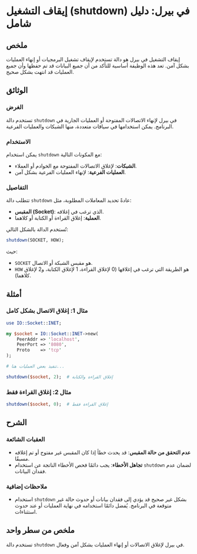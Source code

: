 <!--
Meta Description: # إيقاف التشغيل (shutdown) في بيرل: دليل شامل ## ملخص إيقاف التشغيل في بيرل هو دالة تستخدم لإيقاف تشغيل البرمجيات أو إنهاء العمليات بشكل آمن. تعد هذه ...
Meta Keywords: shutdown, العمليات, socket, بشكل, لإغلاق
-->

# إيقاف التشغيل (shutdown) في بيرل: دليل شامل

## ملخص
إيقاف التشغيل في بيرل هو دالة تستخدم لإيقاف تشغيل البرمجيات أو إنهاء العمليات بشكل آمن. تعد هذه الوظيفة أساسية للتأكد من أن جميع البيانات قد تم حفظها وأن جميع العمليات قد انتهت بشكل صحيح.

## الوثائق
### الغرض
تستخدم دالة `shutdown` في بيرل لإنهاء الاتصالات المفتوحة أو العمليات الجارية في البرنامج. يمكن استخدامها في سياقات متعددة، منها الشبكات والعمليات الفرعية.

### الاستخدام
يمكن استخدام `shutdown` مع المكونات التالية:
- **الشبكات**: لإغلاق الاتصالات المفتوحة مع الخوادم أو العملاء.
- **العمليات الفرعية**: لإنهاء العمليات الفرعية بشكل آمن.

### التفاصيل
تتطلب دالة `shutdown` عادةً تحديد المعاملات المطلوبة، مثل:
- **المقبس (Socket)**: الذي ترغب في إغلاقه.
- **العملية**: إغلاق القراءة أو الكتابة أو كلاهما.

تُستخدم الدالة بالشكل التالي:
```perl
shutdown(SOCKET, HOW);
```
حيث:
- `SOCKET` هو مقبس الشبكة أو الاتصال.
- `HOW` هو الطريقة التي ترغب في إغلاقها (0 لإغلاق القراءة، 1 لإغلاق الكتابة، و2 لإغلاق كلاهما).

## أمثلة
### مثال 1: إغلاق الاتصال بشكل كامل
```perl
use IO::Socket::INET;

my $socket = IO::Socket::INET->new(
    PeerAddr => 'localhost',
    PeerPort => '8080',
    Proto    => 'tcp'
);

# تنفيذ بعض العمليات هنا...

shutdown($socket, 2);  # إغلاق القراءة والكتابة
```

### مثال 2: إغلاق القراءة فقط
```perl
shutdown($socket, 0);  # إغلاق القراءة فقط
```

## الشرح
### العقبات الشائعة
- **عدم التحقق من حالة المقبس**: قد يحدث خطأ إذا كان المقبس غير مفتوح أو تم إغلاقه مسبقًا.
- **تجاهل الأخطاء**: يجب دائمًا فحص الأخطاء الناتجة عن استخدام `shutdown` لضمان عدم فقدان البيانات.

### ملاحظات إضافية
- استخدام `shutdown` بشكل غير صحيح قد يؤدي إلى فقدان بيانات أو حدوث حالة غير متوقعة في البرنامج. يُفضل دائمًا استخدامه في نهاية العمليات أو عند حدوث استثناءات.

## ملخص من سطر واحد
تستخدم دالة `shutdown` في بيرل لإغلاق الاتصالات أو إنهاء العمليات بشكل آمن وفعال.